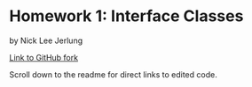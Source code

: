 # Homework 1: Interface Classes

by Nick Lee Jerlung

[Link to GitHub fork](https://github.com/cileene/Learning-C-by-Developing-Games-with-Unity-Seventh-Edition)

Scroll down to the readme for direct links to edited code.